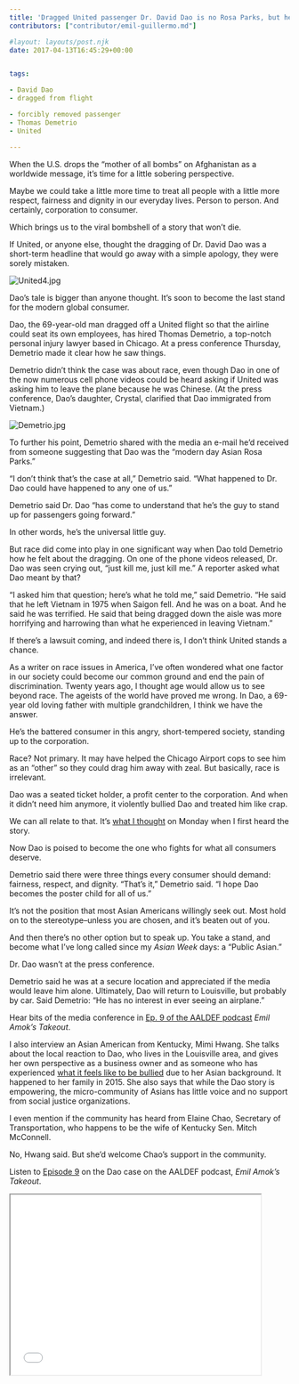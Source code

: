 ```yaml
---
title: 'Dragged United passenger Dr. David Dao is no Rosa Parks, but he could be a poster boy for all consumers; PODCAST: Dr. Dao’s case; Mimi Hwang'
contributors: ["contributor/emil-guillermo.md"]

#layout: layouts/post.njk
date: 2017-04-13T16:45:29+00:00


tags:

- David Dao
- dragged from flight

- forcibly removed passenger
- Thomas Demetrio
- United

---
```


When the U.S. drops the “mother of all bombs” on Afghanistan as a worldwide
message, it’s time for a little sobering perspective.

Maybe we could take a little more time to treat all people with a little more
respect, fairness and dignity in our everyday lives. Person to person. And
certainly, corporation to consumer.

Which brings us to the viral bombshell of a story that won’t die.

If United, or anyone else, thought the dragging of Dr. David Dao was a
short-term headline that would go away with a simple apology, they were sorely
mistaken.

![United4.jpg](/uploads/United4.jpg)

Dao’s tale is bigger than anyone thought. It’s soon to become the last stand for
the modern global consumer.

Dao, the 69-year-old man dragged off a United flight so that the airline could
seat its own employees, has hired Thomas Demetrio, a top-notch personal injury
lawyer based in Chicago. At a press conference Thursday, Demetrio made it clear
how he saw things.

Demetrio didn’t think the case was about race, even though Dao in one of the now
numerous cell phone videos could be heard asking if United was asking him to
leave the plane because he was Chinese. (At the press conference, Dao’s
daughter, Crystal, clarified that Dao immigrated from Vietnam.)

![Demetrio.jpg](/uploads/Demetrio.jpg)

To further his point, Demetrio shared with the media an e-mail he’d received
from someone suggesting that Dao was the “modern day Asian Rosa Parks.”

“I don’t think that’s the case at all,” Demetrio said. “What happened to Dr. Dao
could have happened to any one of us.”

Demetrio said Dr. Dao “has come to understand that he’s the guy to stand up for
passengers going forward.”

In other words, he’s the universal little guy.

But race did come into play in one significant way when Dao told Demetrio how he
felt about the dragging. On one of the phone videos released, Dr. Dao was seen
crying out, “just kill me, just kill me.” A reporter asked what Dao meant by
that?

“I asked him that question; here’s what he told me,” said Demetrio. “He said
that he left Vietnam in 1975 when Saigon fell. And he was on a boat. And he said
he was terrified. He said that being dragged down the aisle was more horrifying
and harrowing than what he experienced in leaving Vietnam.”

If there’s a lawsuit coming, and indeed there is, I don’t think United stands a
chance.

As a writer on race issues in America, I’ve often wondered what one factor in
our society could become our common ground and end the pain of discrimination.
Twenty years ago, I thought age would allow us to see beyond race. The ageists
of the world have proved me wrong. In Dao, a 69-year old loving father with
multiple grandchildren, I think we have the answer.

He’s the battered consumer in this angry, short-tempered society, standing up to
the corporation.

Race? Not primary. It may have helped the Chicago Airport cops to see him as an
“other” so they could drag him away with zeal. But basically, race is
irrelevant.

Dao was a seated ticket holder, a profit center to the corporation. And when it
didn’t need him anymore, it violently bullied Dao and treated him like crap.

We can all relate to that. It’s [what I thought](/blog/emil-guillermo-united-must-treat-asian-americans--or-any-other-passengers--as-human-beings-with-dign/)
on Monday when I first heard the story.

Now Dao is poised to become the one who fights for what all consumers deserve.

Demetrio said there were three things every consumer should demand:  fairness,
respect, and dignity. “That’s it,” Demetrio said. “I hope Dao becomes the poster
child for all of us.”

It’s not the position that most Asian Americans willingly seek out. Most hold on
to the stereotype–unless you are chosen, and it’s beaten out of you.

And then there’s no other option but to speak up. You take a stand, and become
what I’ve long called since my _Asian Week_ days: a “Public Asian.”

Dr. Dao wasn’t at the press conference.

Demetrio said he was at a secure location and appreciated if the media would
leave him alone. Ultimately, Dao will return to Louisville, but probably by car.
Said Demetrio: “He has no interest in ever seeing an airplane.”

Hear bits of the media conference in [Ep. 9 of the AALDEF podcast](https://bit.ly/2phJZaD) _Emil Amok’s Takeout_.

I also interview an Asian American from Kentucky, Mimi Hwang. She talks about
the local reaction to Dao, who lives in the Louisville area, and gives her own
perspective as a business owner and as someone who has experienced [what it feels like to be bullied](/blog/emil-guillermo-asian-american-family-not-satisfied-after-louisville-prosecutor-reprimanded-for-insen/)
due to her Asian background. It happened to her family in 2015. She also says
that while the Dao story is empowering, the micro-community of Asians has little
voice and no support from social justice organizations.

I even mention if the community has heard from Elaine Chao, Secretary of
Transportation, who happens to be the wife of Kentucky Sen. Mitch McConnell.

No, Hwang said. But she’d welcome Chao’s support in the community.

Listen to [Episode 9](https://bit.ly/2phJZaD) on the Dao case on the AALDEF
podcast, _Emil Amok’s Takeout_.

<iframe
src="//html5-player.libsyn.com/embed/episode/id/5265585/height/324/width/450/theme/standard/autonext/no/thumbnail/yes/autoplay/no/preload/no/no_addthis/no/direction/backward/"
height="324" width="450" scrolling="no" allowfullscreen=""
webkitallowfullscreen="" mozallowfullscreen="" oallowfullscreen=""
msallowfullscreen=""></iframe>
